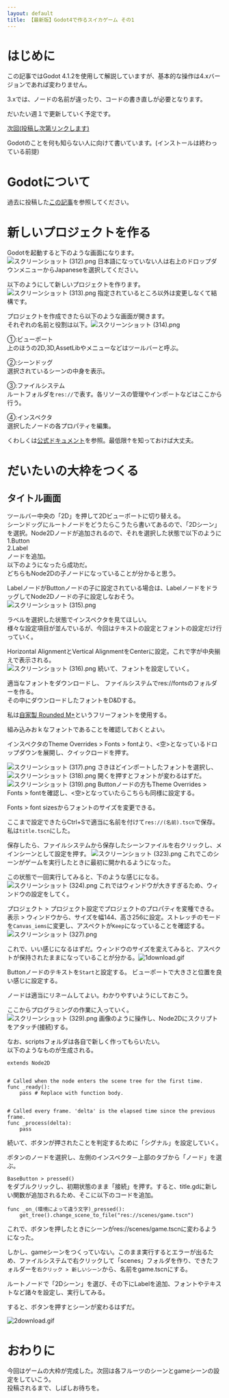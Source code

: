 ```yaml
---
layout: default
title: 【最新版】Godot4で作るスイカゲーム その1
---
```


# はじめに
この記事ではGodot 4.1.2を使用して解説していますが、基本的な操作は4.xバージョンであれば変わりません。  

3.xでは、ノードの名前が違ったり、コードの書き直しが必要となります。  

だいたい週１で更新していく予定です。  
  


[次回(投稿し次第リンクします)](#)  
  
Godotのことを何も知らない人に向けて書いています。(インストールは終わっている前提)  
  

# Godotについて
過去に投稿した[この記事](https://qiita.com/mixpax4300/items/175615195aa19d009f16)を参照してください。  
  
# 新しいプロジェクトを作る
Godotを起動すると下のような画面になります。![スクリーンショット (312).png](https://qiita-image-store.s3.ap-northeast-1.amazonaws.com/0/3082992/7498952e-797e-e0f3-ab25-06f5b26c4e6c.png)
日本語になっていない人は右上のドロップダウンメニューからJapaneseを選択してください。  

以下のようにして新しいプロジェクトを作ります。
![スクリーンショット (313).png](https://qiita-image-store.s3.ap-northeast-1.amazonaws.com/0/3082992/dd19cf89-cb4e-d5fb-9206-557a5ffa0cf4.png)
指定されているところ以外は変更しなくて結構です。  
  
プロジェクトを作成できたら以下のような画面が開きます。  
それぞれの名前と役割は以下。![スクリーンショット (314).png](https://qiita-image-store.s3.ap-northeast-1.amazonaws.com/0/3082992/a7640a09-98f0-e6d3-8f43-a3b5894c9440.png)
  
①:ビューポート  
上のほうの2D,3D,AssetLibやメニューなどはツールバーと呼ぶ。  
  
②:シーンドッグ  
選択されているシーンの中身を表示。  
  
③:ファイルシステム  
ルートフォルダを`res://`で表す。各リソースの管理やインポートなどはここから行う。  
  
④:インスペクタ  
選択したノードの各プロパティを編集。  
  
くわしくは[公式ドキュメント](https://docs.godotengine.org/ja/4.x/getting_started/introduction/first_look_at_the_editor.html)を参照。最低限↑を知っておけば大丈夫。  

# だいたいの大枠をつくる
## タイトル画面
ツールバー中央の「2D」を押して2Dビューポートに切り替える。  
シーンドッグにルートノードをどうたらこうたら書いてあるので、「2Dシーン」を選択。Node2Dノードが追加されるので、それを選択した状態で以下のように  
1\.Button  
2\.Label  
ノードを追加。  
以下のようになったら成功だ。  
どちらもNode2Dの子ノードになっていることが分かると思う。  
  
LabelノードがButtonノードの子に設定されている場合は、LabelノードをドラッグしてNode2Dノードの子に設定しなおそう。  
![スクリーンショット (315).png](https://qiita-image-store.s3.ap-northeast-1.amazonaws.com/0/3082992/db534cf5-328e-404e-4d8c-0072e40a97d4.png)
  
ラベルを選択した状態でインスペクタを見てほしい。  
様々な設定項目が並んでいるが、今回はテキストの設定とフォントの設定だけ行っていく。  
  
Horizontal AlignmentとVertical AlignmentをCenterに設定。これで字が中央揃えで表示される。  
![スクリーンショット (316).png](https://qiita-image-store.s3.ap-northeast-1.amazonaws.com/0/3082992/6c579442-7964-534a-c2ab-29653dabaf97.png)
続いて、フォントを設定していく。  

適当なフォントをダウンロードし、
ファイルシステムでres://fontsのフォルダーを作る。  
その中にダウンロードしたフォントをD&Dする。  
  
私は[自家製 Rounded M+](http://jikasei.me/font/rounded-mplus/about.html)というフリーフォントを使用する。  
  
組み込みおｋなフォントであることを確認しておくとよい。  
  
インスペクタのTheme Overrides > Fonts > fontより、<空>となっているドロップダウンを展開し、クイックロードを押す。  
  
![スクリーンショット (317).png](https://qiita-image-store.s3.ap-northeast-1.amazonaws.com/0/3082992/37eb8627-f023-7182-ed56-ab0f6655bf2d.png)
さきほどインポートしたフォントを選択し、
![スクリーンショット (318).png](https://qiita-image-store.s3.ap-northeast-1.amazonaws.com/0/3082992/4bf8fb95-7d56-2a2e-e888-1324daf3916a.png)
開くを押すとフォントが変わるはずだ。  
![スクリーンショット (319).png](https://qiita-image-store.s3.ap-northeast-1.amazonaws.com/0/3082992/68dd4751-a889-ac72-30c1-e7572b2decc8.png)
Buttonノードの方もTheme Overrides > Fonts > fontを確認し、<空>となっていたらこちらも同様に設定する。  
  
Fonts > font sizesからフォントのサイズを変更できる。  
  
ここまで設定できたらCtrl+Sで適当に名前を付けて`res://(名前).tscn`で保存。私は`title.tscn`にした。  
  
保存したら、ファイルシステムから保存したシーンファイルを右クリックし、メインシーンとして設定を押す。
![スクリーンショット (323).png](https://qiita-image-store.s3.ap-northeast-1.amazonaws.com/0/3082992/b6ff4218-9e10-1fd0-1ab3-8015ccf7fb9d.png)
これでこのシーンがゲームを実行したときに最初に開かれるようになった。  
  
この状態で一回実行してみると、下のような感じになる。![スクリーンショット (324).png](https://qiita-image-store.s3.ap-northeast-1.amazonaws.com/0/3082992/daf722b5-07c7-8ac8-ffd4-784f1e268a37.png)
これではウィンドウが大きすぎるため、ウィンドウの設定をしてく。  

プロジェクト > プロジェクト設定でプロジェクトのプロパティを変種できる。  
表示 > ウィンドウから、サイズを幅144、高さ256に設定。ストレッチのモードを`Canvas_iems`に変更し、アスペクトが`Keep`になっていることを確認する。![スクリーンショット (327).png](https://qiita-image-store.s3.ap-northeast-1.amazonaws.com/0/3082992/9a7afda2-43ef-060b-e1f1-ff6830d7df55.png)

これで、いい感じになるはずだ。ウィンドウのサイズを変えてみると、アスペクトが保持されたままになっていることが分かる。![1download.gif](https://qiita-image-store.s3.ap-northeast-1.amazonaws.com/0/3082992/040145a8-e81f-f725-8c56-f52b96630de7.gif)
  
  
Buttonノードのテキストを`Start`と設定する。
ビューポートで大きさと位置を良い感じに設定する。  
  
ノードは適当にリネームしてよい。わかりやすいようにしておこう。  
  
ここからプログラミングの作業に入っていく。![スクリーンショット (329).png](https://qiita-image-store.s3.ap-northeast-1.amazonaws.com/0/3082992/67694a77-ae5e-137f-514f-43c34f76a9d2.png)
画像のように操作し、Node2Dにスクリプトをアタッチ(接続)する。  

なお、scriptsフォルダは各自で新しく作ってもらいたい。  
以下のようなものが生成される。  
  
```gdscript
extends Node2D


# Called when the node enters the scene tree for the first time.
func _ready():
	pass # Replace with function body.


# Called every frame. 'delta' is the elapsed time since the previous frame.
func _process(delta):
	pass
```

  
続いて、ボタンが押されたことを判定するために「シグナル」を設定していく。  

ボタンのノードを選択し、左側のインスペクタ－上部のタブから「ノード」を選ぶ。  

`BaseButton > pressed()`  
をダブルクリックし、初期状態のまま「接続」を押す。すると、title.gdに新しい関数が追加されるため、そこに以下のコードを追加。  

```gdscript
func _on_(環境によって違う文字)_pressed():
	get_tree().change_scene_to_file("res://scenes/game.tscn")
```

これで、ボタンを押したときにシーンがres://scenes/game.tscnに変わるようになった。  

しかし、gameシーンをつくっていない。このまま実行するとエラーが出るため、ファイルシステムで右クリックして「scenes」フォルダを作り、できたフォルダーを`右クリック > 新しいシーン`から、名前をgame.tscnにする。  

  
ルートノードで「2Dシーン」を選び、その下にLabelを追加、フォントやテキストなど諸々を設定し、実行してみる。  

すると、ボタンを押すとシーンが変わるはずだ。  

![2download.gif](https://qiita-image-store.s3.ap-northeast-1.amazonaws.com/0/3082992/d818a104-e67e-b158-4687-10f93161fbd1.gif)

# おわりに
今回はゲームの大枠が完成した。次回は各フルーツのシーンとgameシーンの設定をしていこう。  
投稿されるまで、しばしお待ちを。  
